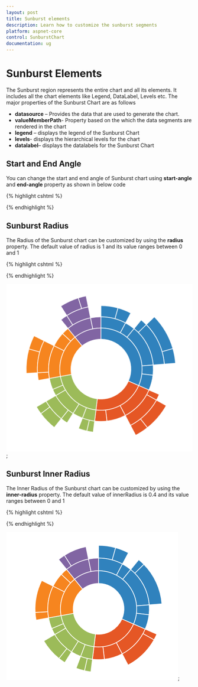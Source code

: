 ```yaml
---
layout: post
title: Sunburst elements 
description: Learn how to customize the sunburst segments 
platform: aspnet-core
control: SunburstChart
documentation: ug
---
```

 
# Sunburst Elements

The Sunburst region represents the entire chart and all its elements. It includes all the chart elements like Legend, DataLabel, Levels etc. The major properties of the Sunburst Chart are as follows

* **datasource** – Provides the data that are used to generate the chart.
* **valueMemberPath**- Property based on the which the data segments are rendered in the chart 
* **legend** – displays the legend of the Sunburst Chart
* **levels**- displays the hierarchical levels for the chart 
* **datalabel**– displays the datalabels for the Sunburst Chart

## Start and End Angle

You can change the start and end angle of Sunburst chart using **start-angle** and **end-angle** property as shown in below code

{% highlight cshtml %}

<ej-sunburstchart id="SunburstChart" start-angle="-90" end-angle="90">
<ej-sunburstchart>

{% endhighlight %}

## Sunburst Radius

 The Radius of the Sunburst chart can be customized by using the **radius** property. The default value of radius is 1 and its value ranges between 0 and 1 

{% highlight cshtml %}

<ej-sunburstchart id="SunburstChart" radius="0.8">
<ej-sunburstchart>

{% endhighlight %}

![](Regions_images/Regions_img1.png);

 ## Sunburst Inner Radius
 
 The Inner Radius of the Sunburst chart can be customized by using the **inner-radius** property. The default value of innerRadius is 0.4 and its value ranges between 0 and 1 

{% highlight cshtml %}

<ej-sunburstchart id="SunburstChart" inner-radius="0.5">
<ej-sunburstchart>

{% endhighlight %}

![](Regions_images/Regions_img2.png);





